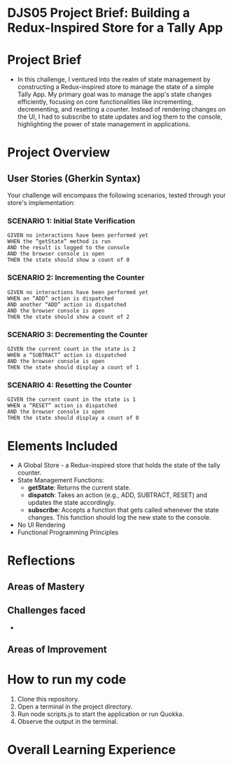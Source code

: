 # DJS05 Project Brief: Building a Redux-Inspired Store for a Tally App

# Project Brief
- In this challenge, I ventured into the realm of state management by constructing a Redux-inspired store to manage the state of a simple Tally App. My primary goal was to manage the app's state changes efficiently, focusing on core functionalities like incrementing, decrementing, and resetting a counter. Instead of rendering changes on the UI, I had to subscribe to state updates and log them to the console, highlighting the power of state management in applications.

# Project Overview
## User Stories (Gherkin Syntax)
Your challenge will encompass the following scenarios, tested through your store's implementation:

### SCENARIO 1: Initial State Verification
```
GIVEN no interactions have been performed yet
WHEN the “getState” method is run
AND the result is logged to the console
AND the browser console is open
THEN the state should show a count of 0
```

### SCENARIO 2: Incrementing the Counter
```
GIVEN no interactions have been performed yet
WHEN an “ADD” action is dispatched
AND another “ADD” action is dispatched
AND the browser console is open
THEN the state should show a count of 2
```

### SCENARIO 3: Decrementing the Counter
```
GIVEN the current count in the state is 2
WHEN a “SUBTRACT” action is dispatched
AND the browser console is open
THEN the state should display a count of 1
```

### SCENARIO 4: Resetting the Counter
```
GIVEN the current count in the state is 1
WHEN a “RESET” action is dispatched
AND the browser console is open
THEN the state should display a count of 0
```

# Elements Included 
- A Global Store - a Redux-inspired store that holds the state of the tally counter. 
- State Management Functions:
  - **getState**: Returns the current state.
  - **dispatch**: Takes an action (e.g., ADD, SUBTRACT, RESET) and updates the state accordingly.
  - **subscribe**: Accepts a function that gets called whenever the state changes. This function should log the new state to the console.
- No UI Rendering
- Functional Programming Principles

# Reflections 
## Areas of Mastery

## Challenges faced
- 
## Areas of Improvement

# How to run my code
1. Clone this repository.
2. Open a terminal in the project directory.
3. Run node scripts.js to start the application or run Quokka.
4. Observe the output in the terminal.

# Overall Learning Experience